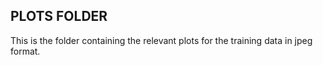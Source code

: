 ## PLOTS FOLDER
This is the folder containing the relevant plots for the training data in jpeg format.
